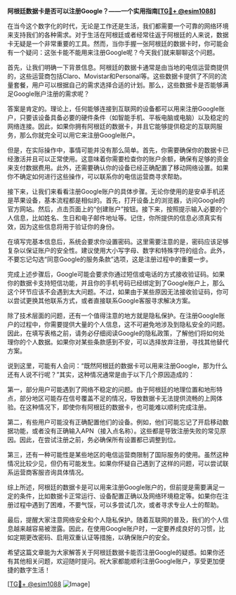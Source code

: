 **阿根廷数据卡是否可以注册Google？——一个实用指南[[TG💪+ @esim1088](https://t.me/s/esim1088)]**

在当今这个数字化的时代，无论是工作还是生活，我们都需要一个可靠的网络环境来支持我们的各种需求。对于生活在阿根廷或者经常往返于阿根廷的人来说，数据卡无疑是一个非常重要的工具。然而，当你手握一张阿根廷的数据卡时，你可能会有一个疑问：这张卡能不能用来注册Google呢？今天我们就来聊聊这个问题。

首先，让我们明确一下背景信息。阿根廷的数据卡通常是由当地的电信运营商提供的，这些运营商包括Claro、Movistar和Personal等。这些数据卡提供了不同的流量套餐，用户可以根据自己的需求选择合适的计划。那么，这些数据卡是否能够满足Google账户注册的需求呢？

答案是肯定的。理论上，任何能够连接到互联网的设备都可以用来注册Google账户，只要该设备具备必要的硬件条件（如智能手机、平板电脑或电脑）以及稳定的网络连接。因此，如果你拥有阿根廷的数据卡，并且它能够提供稳定的互联网服务，那么你就完全可以用它来注册Google账户。

但是，在实际操作中，事情可能并没有那么简单。首先，你需要确保你的数据卡已经激活并且可以正常使用。这意味着你需要检查你的账户余额，确保有足够的资金来支付数据费用。此外，还需要确认你的设备已经正确配置了移动网络设置。如果你不确定如何进行这些操作，可以联系你的电信运营商寻求帮助。

接下来，让我们来看看注册Google账户的具体步骤。无论你使用的是安卓手机还是苹果设备，基本流程都是相似的。首先，打开设备上的浏览器，访问Google的官方网站。然后，点击页面上的“创建账户”按钮。接下来，按照提示输入必要的个人信息，比如姓名、生日和电子邮件地址等。记住，你所提供的信息必须真实有效，因为这些信息将用于验证你的身份。

在填写完基本信息后，系统会要求你设置密码。这里需要注意的是，密码应该足够复杂以保证账户的安全性。建议使用大小写字母、数字和特殊字符的组合。此外，不要忘记勾选“同意Google的服务条款”选项，这是注册过程中的重要一步。

完成上述步骤后，Google可能会要求你通过短信或电话的方式接收验证码。如果你的数据卡支持短信功能，并且你的手机号码已经绑定到了Google账户上，那么这个环节应该不会遇到太大问题。不过，如果由于某些原因无法接收验证码，你可以尝试更换其他联系方式，或者直接联系Google客服寻求解决方案。

除了技术层面的问题，还有一个值得注意的地方就是隐私保护。在注册Google账户的过程中，你需要提供大量的个人信息，这不可避免地涉及到隐私安全的问题。因此，在填写表格之前，请务必仔细阅读Google的隐私政策，了解他们将如何处理你的个人数据。如果你对某些条款感到不安，可以选择放弃注册，寻找其他替代方案。

说到这里，可能有人会问：“既然阿根廷的数据卡可以用来注册Google，那为什么还有人说不行呢？”其实，这种情况通常是由于以下几个原因造成的：

第一，部分用户可能遇到了网络不稳定的问题。由于阿根廷的地理位置和地形特点，部分地区可能存在信号覆盖不足的情况，导致数据卡无法提供流畅的上网体验。在这种情况下，即使你有阿根廷的数据卡，也可能难以顺利完成注册。

第二，有些用户可能没有正确配置他们的设备。例如，他们可能忘记了开启移动数据功能，或者没有正确输入APN（接入点名称）。这些都是导致注册失败的常见原因。因此，在尝试注册之前，务必确保所有设置都已调整到位。

第三，还有一种可能性是某些地区的电信运营商限制了国际服务的使用。虽然这种情况比较少见，但仍有可能发生。如果你怀疑自己遇到了这样的问题，可以尝试联系运营商客服咨询具体情况。

综上所述，阿根廷的数据卡是可以用来注册Google账户的，但前提是需要满足一定的条件，比如数据卡正常运行、设备配置正确以及网络环境稳定等。如果你在注册过程中遇到了困难，不要气馁，可以多尝试几次，或者寻求专业人士的帮助。

最后，提醒大家注意网络安全和个人隐私保护。随着互联网的普及，我们的个人信息越来越容易被泄露。因此，在使用Google账户时，一定要养成良好的习惯，比如定期更改密码、启用双重认证等措施，以确保账户的安全。

希望这篇文章能为大家解答关于阿根廷数据卡能否注册Google的疑惑。如果你还有其他相关问题，欢迎随时提问。祝大家都能顺利注册Google账户，享受更加便捷的数字生活！

[[TG💪+ @esim1088](https://t.me/s/esim1088) ![Image](https://i.postimg.cc/4NQfJmqS/Snipaste-2025-05-13-00-14-12.png)]